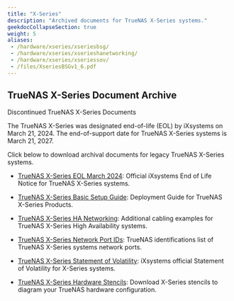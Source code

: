 ```yaml
---
title: "X-Series"
description: "Archived documents for TrueNAS X-Series systems."
geekdocCollapseSection: true
weight: 5
aliases:
 - /hardware/xseries/xseriesbsg/
 - /hardware/xseries/xserieshanetworking/
 - /hardware/xseries/xseriessov/
 - /files/XseriesBSGv1_6.pdf
---
```


## TrueNAS X-Series Document Archive

Discontinued TrueNAS X-Series Documents

The TrueNAS X-Series was designated end-of-life (EOL) by iXsystems on March 21, 2024.
The end-of-support date for TrueNAS X-Series systems is March 21, 2027.

Click below to download archival documents for legacy TrueNAS X-Series systems.

* <a href="https://www.truenas.com/docs/files/XSeriesEOL.pdf" download>TrueNAS X-Series EOL March 2024</a>: Official iXsystems End of Life Notice for TrueNAS X-Series systems.

* <a href="https://www.truenas.com/docs/files/XSeriesBSG1.91.pdf" download>TrueNAS X-Series Basic Setup Guide</a>: Deployment Guide for TrueNAS X-Series Products.

* <a href="https://www.truenas.com/docs/files/XSeriesHANetworking1.0.pdf" download>TrueNAS X-Series HA Networking</a>: Additional cabling examples for TrueNAS X-Series High Availability systems.

* <a href="https://www.truenas.com/docs/files/XSeriesNetworkPortIDs.pdf" download>TrueNAS X-Series Network Port IDs</a>: TrueNAS identifications list of TrueNAS X-Series systems network ports.

* <a href="https://www.truenas.com/docs/files/x-series-sov.pdf" download>TrueNAS X-Series Statement of Volatility</a>: iXsystems official Statement of Volatility for X-Series systems.

* <a href="https://www.truenas.com/docs/files/truenasxmodels.vssx" download>TrueNAS X-Series Hardware Stencils</a>: Download X-Series stencils to diagram your TrueNAS hardware configuration.
